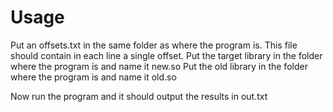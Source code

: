 # Usage
Put an offsets.txt in the same folder as where the program is. This file should contain in each line a single offset.
Put the target library in the folder where the program is and name it new.so
Put the old library in the folder where the program is and name it old.so

Now run the program and it should output the results in out.txt